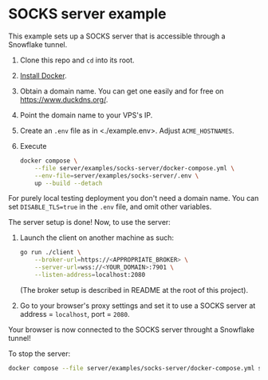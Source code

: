 # SOCKS server example

This example sets up a SOCKS server that
is accessible through a Snowflake tunnel.

1. Clone this repo and `cd` into its root.
2. [Install Docker](https://docs.docker.com/engine/install/).
3. Obtain a domain name.
    You can get one easily and for free on <https://www.duckdns.org/>.
4. Point the domain name to your VPS's IP.
5. Create an `.env` file as in <./example.env>.
    Adjust `ACME_HOSTNAMES`.
6. Execute

    ```bash
    docker compose \
        --file server/examples/socks-server/docker-compose.yml \
        --env-file=server/examples/socks-server/.env \
        up --build --detach
    ```

For purely local testing deployment you don't need a domain name.
You can set `DISABLE_TLS=true` in the `.env` file, and omit other variables.

The server setup is done! Now, to use the server:

1. Launch the client on another machine as such:

    ```bash
    go run ./client \
        --broker-url=https://<APPROPRIATE_BROKER> \
        --server-url=wss://<YOUR_DOMAIN>:7901 \
        --listen-address=localhost:2080
    ```

    (The broker setup is described in README at the root of this project).
2. Go to your browser's proxy settings and set it to use a SOCKS server
    at address = `localhost`, port = `2080`.

Your browser is now connected to the SOCKS server
throught a Snowflake tunnel!

To stop the server:

```bash
docker compose --file server/examples/socks-server/docker-compose.yml stop
```
